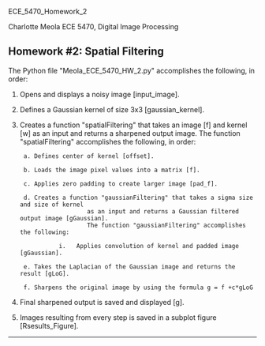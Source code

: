 ECE_5470_Homework_2

Charlotte Meola
ECE 5470, Digital Image Processing 

Homework #2: Spatial Filtering
---------------------------------------------------------------------------------------
The Python file "Meola_ECE_5470_HW_2.py" accomplishes the following, in order:

1.	Opens and displays a noisy image [input_image].

2.	Defines a Gaussian kernel of size 3x3 [gaussian_kernel].

3.	Creates a function "spatialFiltering" that takes an image [f] and kernel [w] as an input 
                  and returns a sharpened output image. 
                  The function "spatialFiltering" accomplishes the following, in order: 
         
         a.	Defines center of kernel [offset].
   
         b.	Loads the image pixel values into a matrix [f].
   
         c.	Applies zero padding to create larger image [pad_f].
   
         d.	Creates a function "gaussianFiltering" that takes a sigma size and size of kernel 
                           as an input and returns a Gaussian filtered output image [gGaussian].  
                           The function "gaussianFiltering" accomplishes the following:
          
                   i.	Applies convolution of kernel and padded image [gGaussian].
               
         e.	Takes the Laplacian of the Gaussian image and returns the result [gLoG].
   
         f.	Sharpens the original image by using the formula g = f +c*gLoG
   
4.	Final sharpened output is saved and displayed [g]. 

5.	Images resulting from every step is saved in a subplot figure [Rsesults_Figure].

--------------------------------------------------------------------------------------
